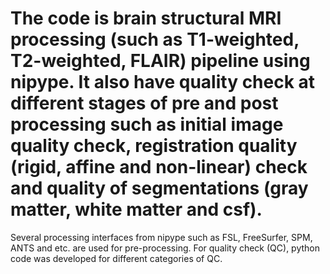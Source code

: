 # The code is brain structural MRI processing (such as T1-weighted, T2-weighted, FLAIR) pipeline using nipype. It also have quality check at different stages of pre and post processing such as initial image quality check, registration quality (rigid, affine and non-linear) check and quality of segmentations (gray matter, white matter and csf).

Several processing interfaces from nipype such as FSL, FreeSurfer, SPM, ANTS and etc. are used for pre-processing. For quality check (QC), python code was developed for different categories of QC. 
